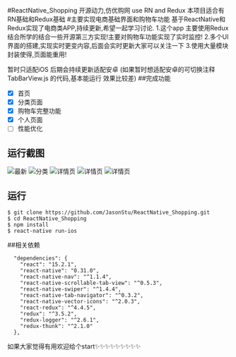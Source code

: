 #ReactNative_Shopping
开源动力,仿优购网 use RN and Redux
本项目适合有RN基础和Redux基础
#主要实现电商基础界面和购物车功能
基于ReactNative和Redux实现了电商类APP,持续更新,希望一起学习讨论.
1.这个app 主要使用Redux 结合所学的结合一些开源第三方实现!主要对购物车功能实现了实时监控!
2.多个UI界面的搭建,实现实时更变内容,后面会实时更新大家可以关注一下
3.使用大量模块封装使得,页面能重用!

暂时只适配iOS 后期会持续更新适配安卓 (如果暂时想适配安卓的可切换注释 TabBarView.js 的代码,基本能运行 效果比较差)
##完成功能

- [x] 首页
- [x] 分类页面
- [x] 购物车完整功能
- [x] 个人页面
- [ ] 性能优化

## 运行截图

![最新](https://github.com/JasonStu/ReactNative_Shopping/blob/master/screenshot/1.png)
![分类](https://github.com/JasonStu/ReactNative_Shopping/blob/master/screenshot/2.png)
![详情页](https://github.com/JasonStu/ReactNative_Shopping/blob/master/screenshot/3.png)
![详情页](https://github.com/JasonStu/ReactNative_Shopping/blob/master/screenshot/4.png)
![详情页](https://github.com/JasonStu/ReactNative_Shopping/blob/master/screenshot/5.png)

## 运行
```
$ git clone https://github.com/JasonStu/ReactNative_Shopping.git
$ cd ReactNative_Shopping
$ npm install
$ react-native run-ios
```

##相关依赖
```
  "dependencies": {
    "react": "15.2.1",
    "react-native": "0.31.0",
    "react-native-nav": "^1.1.4",
    "react-native-scrollable-tab-view": "^0.5.3",
    "react-native-swiper": "^1.4.4",
    "react-native-tab-navigator": "^0.3.2",
    "react-native-vector-icons": "^2.0.3",
    "react-redux": "^4.4.5",
    "redux": "^3.5.2",
    "redux-logger": "^2.6.1",
    "redux-thunk": "^2.1.0"
  },
  ```

如果大家觉得有用欢迎给个start✨✨✨✨✨✨✨✨✨
